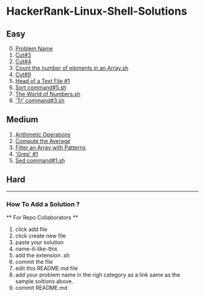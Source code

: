 # HackerRank-Linux-Shell-Solutions

## Easy

0. [Problem Name](sample-solution.sh)
1. [Cut#3](Cut%233.sh)
2. [Cut#4](Cut%234.sh)
3. [Count the number of elements in an Array.sh](Count-the-number-of-elements-in-an-Array.sh)
4. [Cut#9](cut-9.sh)
5. [Head of a Text File #1](head-of-the-text-file-1.sh)
6. [Sort command#5.sh](Sort-command-5.sh)
7. [The World of Numbers.sh](The-World-of-Numbers.sh)
8. ['Tr' command#3.sh](Tr-command-3.sh)

## Medium
1. [Arithmetic Operations](Arithmetic-Operations.sh)
2. [Compute the Average](Compute-the-Average.sh)
3. [Filter an Array with Patterns](Filter-an-Array-with-Patterns.sh)
4. ['Grep' #1](Grep-1.sh)
5. [Sed command#1.sh](Sed-command-1.sh)


## Hard



________________________________________________________________________________________

### How To Add a Solution ?
** For Repo Collaborators **

1. click add file
2. click create new file
3. paste your solution
4. name-it-like-this
5. add the extension .sh 
6. commit the file
7. edit this README.md file
8. add your problem name in the righ category as a link same as the sample soltions above.
9. commit README.md
